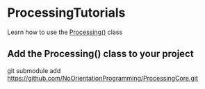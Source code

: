 # ProcessingTutorials

Learn how to use the [Processing()](https://github.com/NoOrientationProgramming/ProcessingCore) class

## Add the Processing() class to your project

git submodule add https://github.com/NoOrientationProgramming/ProcessingCore.git

